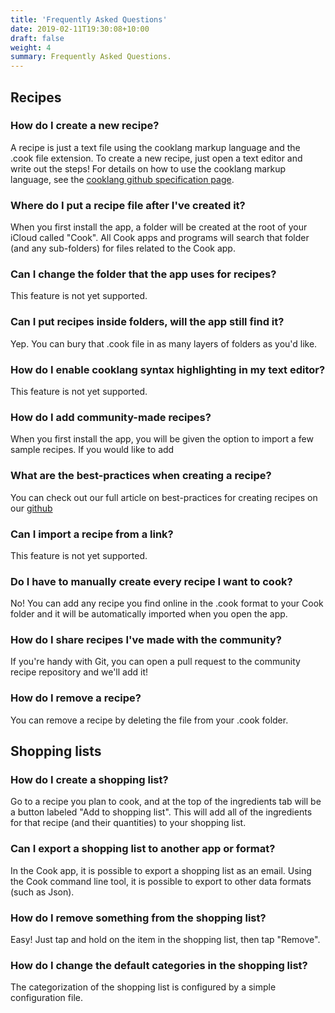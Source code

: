 ```yaml
---
title: 'Frequently Asked Questions'
date: 2019-02-11T19:30:08+10:00
draft: false
weight: 4
summary: Frequently Asked Questions.
---
```


## Recipes

### How do I create a new recipe?
A recipe is just a text file using the cooklang markup language and the .cook file extension. To create a new recipe, just open a text editor and write out the steps! For details on how to use the cooklang markup language, see the [cooklang github specification page](https://github.com/cooklang/spec).

### Where do I put a recipe file after I've created it?
When you first install the app, a folder will be created at the root of your iCloud called "Cook". All Cook apps and programs will search that folder (and any sub-folders) for files related to the Cook app.

### Can I change the folder that the app uses for recipes?
This feature is not yet supported.

### Can I put recipes inside folders, will the app still find it?
Yep. You can bury that .cook file in as many layers of folders as you'd like.

### How do I enable cooklang syntax highlighting in my text editor?
This feature is not yet supported.

### How do I add community-made recipes?
When you first install the app, you will be given the option to import a few sample recipes. If you would like to add

### What are the best-practices when creating a recipe?
You can check out our full article on best-practices for creating recipes on our [github]()

### Can I import a recipe from a link?
This feature is not yet supported.

### Do I have to manually create every recipe I want to cook?
No! You can add any recipe you find online in the .cook format to your Cook folder and it will be automatically imported when you open the app.

### How do I share recipes I've made with the community?
If you're handy with Git, you can open a pull request to the community recipe repository and we'll add it!

### How do I remove a recipe?
You can remove a recipe by deleting the file from your .cook folder.

## Shopping lists

### How do I create a shopping list?
Go to a recipe you plan to cook, and at the top of the ingredients tab will be a button labeled "Add to shopping list". This  will add all of the ingredients for that recipe (and their quantities) to your shopping list.

### Can I export a shopping list to another app or format?
In the Cook app, it is possible to export a shopping list as an email. Using the Cook command line tool, it is possible to export to other data formats (such as Json).

### How do I remove something from the shopping list?
Easy! Just tap and hold on the item in the shopping list, then tap "Remove".

### How do I change the default categories in the shopping list?
The categorization of the shopping list is configured by a simple configuration file.
